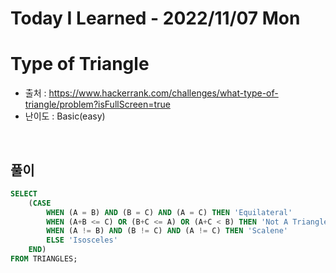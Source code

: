 # Today I Learned - 2022/11/07 Mon

# Type of Triangle
- 출처 : https://www.hackerrank.com/challenges/what-type-of-triangle/problem?isFullScreen=true
- 난이도 : Basic(easy)
<br>

## 풀이
```sql
SELECT
    (CASE
        WHEN (A = B) AND (B = C) AND (A = C) THEN 'Equilateral'
        WHEN (A+B <= C) OR (B+C <= A) OR (A+C < B) THEN 'Not A Triangle'
        WHEN (A != B) AND (B != C) AND (A != C) THEN 'Scalene'
        ELSE 'Isosceles'
    END)
FROM TRIANGLES;
```
